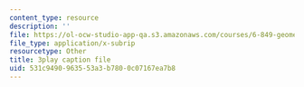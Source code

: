 ```yaml
---
content_type: resource
description: ''
file: https://ol-ocw-studio-app-qa.s3.amazonaws.com/courses/6-849-geometric-folding-algorithms-linkages-origami-polyhedra-fall-2012/531c9490963553a3b7800c07167ea7b8_8RI9OSOftUE.vtt
file_type: application/x-subrip
resourcetype: Other
title: 3play caption file
uid: 531c9490-9635-53a3-b780-0c07167ea7b8
---
```

